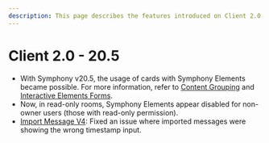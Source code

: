 ```yaml
---
description: This page describes the features introduced on Client 2.0 (20.5) version
---
```


# Client 2.0 - 20.5

* With Symphony v20.5, the usage of cards with Symphony Elements became possible. For more information, refer to [Content Grouping](../../../../bots/messages/overview-of-messageml/messageml-basic-format-tags/content-grouping.md) and [Interactive Elements Forms](../../../../bots/messages/overview-of-messageml/symphony-elements-1/).
* Now, in read-only rooms, Symphony Elements appear disabled for non-owner users (those with read-only permission).
* [Import Message V4](https://developers.symphony.com/restapi/reference#import-message-v4): Fixed an issue where imported messages were showing the wrong timestamp input.
